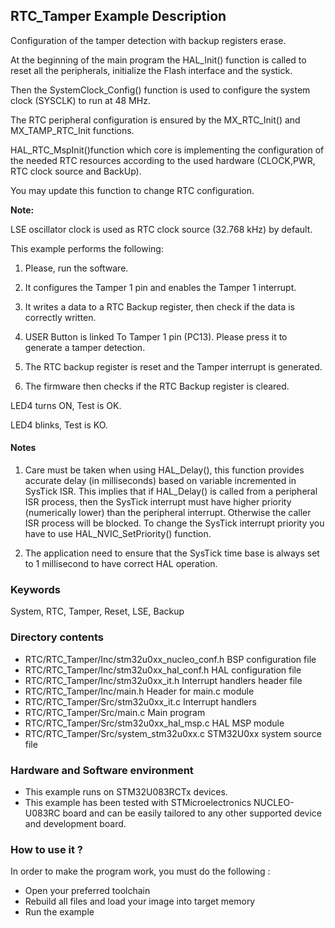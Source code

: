## <b>RTC_Tamper Example Description</b>

Configuration of the tamper detection with backup registers erase.

At the beginning of the main program the HAL_Init() function is called to reset
all the peripherals, initialize the Flash interface and the systick.

Then the SystemClock_Config() function is used to configure the system
clock (SYSCLK) to run at 48 MHz.

The RTC peripheral configuration is ensured by the MX_RTC_Init() and MX_TAMP_RTC_Init functions.

HAL_RTC_MspInit()function which core is implementing the configuration of the needed RTC resources
according to the used hardware (CLOCK,PWR, RTC clock source and BackUp). 

You may update this function to change RTC configuration.

**Note:**

 LSE oscillator clock is used as RTC clock source (32.768 kHz) by default.

This example performs the following:

1. Please, run the software.

2. It configures the Tamper 1 pin  and enables the Tamper 1 interrupt.

3. It writes a data to a RTC Backup register, then check if the data is correctly written.

4. USER Button is linked To Tamper 1 pin (PC13). Please press it to generate a tamper detection.

5. The RTC backup register is reset and the Tamper interrupt is generated.

6.  The firmware then checks if the RTC Backup register is cleared.

   LED4 turns ON, Test is OK.
   
   LED4 blinks, Test is KO.

#### <b>Notes</b>

 1. Care must be taken when using HAL_Delay(), this function provides accurate delay (in milliseconds)
    based on variable incremented in SysTick ISR.
    This implies that if HAL_Delay() is called from
    a peripheral ISR process, then the SysTick interrupt must have higher priority (numerically lower)
    than the peripheral interrupt. Otherwise the caller ISR process will be blocked.
    To change the SysTick interrupt priority you have to use HAL_NVIC_SetPriority() function.

 2. The application need to ensure that the SysTick time base is always set to 1 millisecond
    to have correct HAL operation.

### <b>Keywords</b>

System, RTC, Tamper, Reset, LSE, Backup

### <b>Directory contents</b>

  - RTC/RTC_Tamper/Inc/stm32u0xx_nucleo_conf.h BSP configuration file
  - RTC/RTC_Tamper/Inc/stm32u0xx_hal_conf.h    HAL configuration file
  - RTC/RTC_Tamper/Inc/stm32u0xx_it.h          Interrupt handlers header file
  - RTC/RTC_Tamper/Inc/main.h                  Header for main.c module
  - RTC/RTC_Tamper/Src/stm32u0xx_it.c          Interrupt handlers
  - RTC/RTC_Tamper/Src/main.c                  Main program
  - RTC/RTC_Tamper/Src/stm32u0xx_hal_msp.c     HAL MSP module
  - RTC/RTC_Tamper/Src/system_stm32u0xx.c      STM32U0xx system source file


### <b>Hardware and Software environment</b> 

  - This example runs on STM32U083RCTx devices.
  - This example has been tested with STMicroelectronics NUCLEO-U083RC
    board and can be easily tailored to any other supported device
    and development board.

### <b>How to use it ?</b>

In order to make the program work, you must do the following :

 - Open your preferred toolchain
 - Rebuild all files and load your image into target memory
 - Run the example
